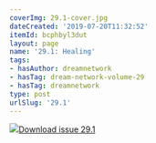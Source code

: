 ```yaml
---
coverImg: 29.1-cover.jpg
dateCreated: '2019-07-20T11:32:52'
itemId: bcphbyl3dut
layout: page
name: '29.1: Healing'
tags:
- hasAuthor: dreamnetwork
- hasTag: dream-network-volume-29
- hasTag: dreamnetwork
type: post
urlSlug: '29.1'
---
```

<img class="card-journal-img" src="../images/29.1-rect.jpg"/><a href="../files/pdfs/Volume_29/29.1_healing.pdf" download="">Download issue 29.1</a>